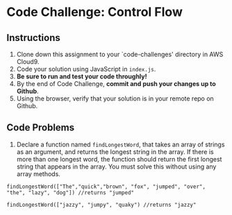 # Code Challenge: Control Flow

## Instructions

1. Clone down this assignment to your `code-challenges' directory in AWS Cloud9.  
2. Code your solution using JavaScript in `index.js`. 
3. **Be sure to run and test your code throughly!**
4. By the end of Code Challenge, **commit and push your changes up to Github**.
5. Using the browser, verify that your solution is in your remote repo on Github.

## Code Problems

1. Declare a function named `findLongestWord`, that takes an array of strings as an argument, and returns the longest string in the array. If there is more than one longest word, the function should return the first longest string that appears in the array. You must solve this without using any array methods. 
```
findLongestWord(["The","quick","brown", "fox", "jumped", "over", "the", "lazy", "dog"]) //returns "jumped"

findLongestWord(["jazzy", "jumpy", "quaky") //returns "jazzy"
```
